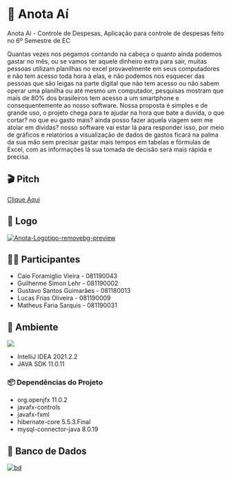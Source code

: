 # 📝 Anota Aí 

Anota Ai - Controle de Despesas, Aplicação para controle de despesas feito no 6º Semestre de EC

Quantas vezes nos pegamos contando na cabeça o quanto ainda podemos gastar no mês, ou se vamos ter aquele dinheiro extra para sair, muitas pessoas utilizam planilhas no excel provavelmente em seus computadores e não tem acesso toda hora à elas, e não podemos nos esquecer das pessoas que são leigas na parte digital que não tem acesso ou não sabem operar uma planilha ou até mesmo um computador, pesquisas mostram que mais de 80% dos brasileiros tem acesso a um smartphone e consequentemente ao nosso software.
	Nossa proposta é simples e de grande uso, o projeto chega para te ajudar na hora que bate a duvida, o que cortar? no que eu gasto mais? ainda posso fazer aquela viagem sem me atolar em dívidas? nosso software vai estar lá para responder isso, por meio de gráficos e relatórios a visualização de dados de gastos ficará na palma da sua mão sem precisar gastar mais tempos em tabelas e fórmulas de Excel, com as informações lá sua tomada de decisão será mais rápida e precisa.
	
## 🎬 Pitch 
<a href=https://youtu.be/LLiLKcSd6-M>Clique Aqui<a/>	
## 🎈 Logo 
<a href="https://ibb.co/0syPnsw"><img src="https://i.ibb.co/0syPnsw/Anota-Logotipo-removebg-preview.png" alt="Anota-Logotipo-removebg-preview" border="0"></a>
## 👨‍💻  Participantes
- Caio Foramiglio Vieira   - 081190043 
- Guilherme Simon Lehr     - 081190002 
- Gustavo Santos Guimarães - 081180013
- Lucas Frias Oliveira     - 081190009 
- Matheus Faria Sarquis    - 081190031

## :hammer: Ambiente

<a href= "mailto:gguimaraes1602@gmail.com"><img src="https://img.shields.io/badge/Windows-0078D6?style=for-the-badge&logo=windows&logoColor=white" target="_blank"></a>

- IntelliJ IDEA 2021.2.2
- JAVA SDK 11.0.11
### 📦 Dependências do Projeto

- org.openjfx 11.0.2
- javafx-controls
- javafx-fxml 
- hibernate-core 5.5.3.Final
- mysql-connector-java 8.0.19

## 💾 Banco de Dados 
<a href="https://ibb.co/LpXhGHN"><img src="https://i.ibb.co/ZTp1Z72/bd.jpg" alt="bd" border="0"></a>

<!-- 
## 💥 Informações 
O Projeto
-- pegar foto do front para explicar parte -->



